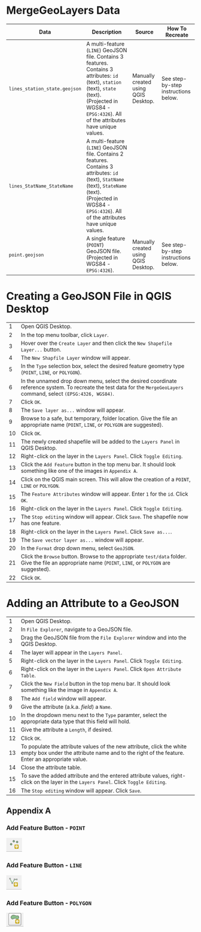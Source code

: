 # MergeGeoLayers Data

|Data|Description|Source|How To Recreate|
|---|-----|-----|----|
|`lines_station_state.geojson`|A multi-feature (`LINE`) GeoJSON file. Contains 3 features. Contains 3 attributes: `id` (text), `station` (text), `state` (text). (Projected in WGS84 - `EPSG:4326`). All of the attributes have unique values. |Manually created using QGIS Desktop.| See step-by-step instructions below.|
|`lines_StatName_StateName`|A multi-feature (`LINE`) GeoJSON file. Contains 2 features. Contains 3 attributes: `id` (text), `StatName` (text), `StateName` (text). (Projected in WGS84 - `EPSG:4326`). All of the attributes have unique values. |
|`point.geojson`|A single feature (`POINT`) GeoJSON file. (Projected in WGS84 - `EPSG:4326`).|Manually created using QGIS Desktop.| See step-by-step instructions below.|

# Creating a GeoJSON File in QGIS Desktop

| |		|
|-|----|
|1|Open QGIS Desktop.|
|2|In the top menu toolbar, click `Layer`.|
|3|Hover over the `Create Layer` and then click the `New Shapefile Layer...` button.|
|4|The `New Shapfile Layer` window will appear.|
|5|In the `Type` selection box, select the desired feature geometry type (`POINT`, `LINE`, or `POLYGON`).|
|6|In the unnamed drop down menu, select the desired coordinate reference system. To recreate the test data for the `MergeGeoLayers` command, select `(EPSG:4326, WGS84)`. |
|7|Click `OK`.|
|8|The `Save layer as...` window will appear.|
|9|Browse to a safe, but temporary, folder location. Give the file an appropriate name (`POINT`, `LINE`, or `POLYGON` are suggested). 
|10| Click `OK`.|
|11|The newly created shapefile will be added to the `Layers Panel` in QGIS Desktop.|
|12|Right-click on the layer in the `Layers Panel`. Click `Toggle Editing`.|
|13|Click the `Add Feature` button in the top menu bar. It should look something like one of the images in `Appendix A`.|
|14|Click on the QGIS main screen. This will allow the creation of a `POINT`, `LINE` or `POLYGON`.|
|15|The `Feature Attributes` window will appear. Enter `1` for the `id`. Click `OK`.|
|16|Right-click on the layer in the `Layers Panel`. Click `Toggle Editing`.|
|17|The `Stop editing` window will appear. Click `Save`. The shapefile now has one feature.|
|18|Right-click on the layer in the `Layers Panel`. Click `Save as...`.|
|19|The `Save vector layer as...` window will appear.|
|20|In the `Format` drop down menu, select `GeoJSON`.|
|21|Click the `Browse` button. Browse to the appropriate `test/data` folder.  Give the file an appropriate name (`POINT`, `LINE`, or `POLYGON` are suggested).|
|22|Click `OK`.|

# Adding an Attribute to a GeoJSON

| |		|
|-|----|
|1|Open QGIS Desktop.|
|2|In `File Explorer`, navigate to a GeoJSON file.|
|3|Drag the GeoJSON file from the `File Explorer` window and into the QGIS Desktop.|
|4|The layer will appear in the `Layers Panel`.|
|5|Right-click on the layer in the `Layers Panel`. Click `Toggle Editing`.|
|6|Right-click on the layer in the `Layers Panel`. Click `Open Attribute Table`.|
|7|Click the `New Field` button in the top menu bar. It should look something like the image in `Appendix A`.|
|8|The `Add field` window will appear.|
|9|Give the attribute (a.k.a. _field_) a `Name`.|
|10|In the dropdown menu next to the `Type` paramter, select the appropriate data type that this field will hold.|
|11|Give the attribute a `Length`, if desired.|
|12|Click `OK`.|
|13|To populate the attribute values of the new attribute, click the white empty box under the attribute name and to the right of the feature. Enter an appropriate value.|
|14|Close the attribute table.|
|15|To save the added attribute and the entered attribute values, right-click on the layer in the `Layers Panel`. Click `Toggle Editing`.|
|16|The `Stop editing` window will appear. Click `Save`.|

## Appendix A

### Add Feature Button - `POINT`
![QGIS-AddFeature-Point](../../../images/QGIS-AddFeature-Point.PNG)
### Add Feature Button - `LINE`
![QGIS-AddFeature-Line](../../../images/QGIS-AddFeature-Line.PNG)
### Add Feature Button - `POLYGON`
![QGIS-AddFeature-Polygon](../../../images/QGIS-AddFeature-Polygon.PNG)